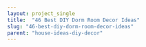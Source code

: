 ```yaml
---
layout: project_single
title:  "46 Best DIY Dorm Room Decor Ideas"
slug: "46-best-diy-dorm-room-decor-ideas"
parent: "house-ideas-diy-decor"
---
```

 